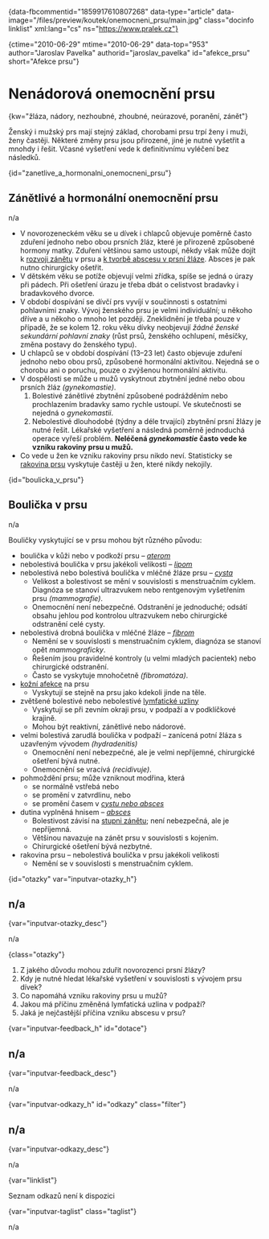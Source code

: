 
{data-fbcommentid="1859917610807268" data-type="article" data-image="/files/preview/koutek/onemocneni_prsu/main.jpg" class="docinfo linklist" xml:lang="cs" ns="https://www.pralek.cz"}

{ctime="2010-06-29" mtime="2010-06-29" data-top="953" author="Jaroslav Pavelka" authorid="jaroslav\_pavelka" id="afekce\_prsu" short="Afekce prsu"}

# Nenádorová onemocnění prsu

<!-- generated attribute kw by user_updatekw.sh on 2020-09-18, do not edit -->

{kw="žláza, nádory, nezhoubné, zhoubné, neúrazové, poranění, zánět"}

Ženský i mužský prs mají stejný základ, chorobami prsu trpí ženy i muži, ženy častěji. Některé změny prsu jsou přirozené, jiné je nutné vyšetřit a mnohdy i řešit. Včasné vyšetření vede k definitivnímu vyléčení bez následků.

{id="zanetlive\_a\_hormonalni\_onemocneni\_prsu"}

## Zánětlivé a hormonální onemocnění prsu

n/a

  * V novorozeneckém věku se u dívek i chlapců objevuje poměrně často zduření jednoho nebo obou prsních žláz, které je přirozeně způsobené hormony matky. Zduření většinou samo ustoupí, někdy však může dojít k [rozvoji zánětu][1] v prsu a [k tvorbě abscesu v prsní žláze][2]. Absces je pak nutno chirurgicky ošetřit.
  * V dětském věku se potíže objevují velmi zřídka, spíše se jedná o úrazy při pádech. Při ošetření úrazu je třeba dbát o celistvost bradavky i bradavkového dvorce.
  * V období dospívání se dívčí prs vyvíjí v součinnosti s ostatními pohlavními znaky. Vývoj ženského prsu je velmi individuální; u někoho dříve a u někoho o mnoho let později. Zneklidnění je třeba pouze v případě, že se kolem 12. roku věku dívky neobjevují _žádné ženské sekundární pohlavní znaky_ (růst prsů, ženského ochlupení, měsíčky, změna postavy do ženského typu).
  * U chlapců se v období dospívání (13–23 let) často objevuje zduření jednoho nebo obou prsů, způsobené hormonální aktivitou. Nejedná se o chorobu ani o poruchu, pouze o zvýšenou hormonální aktivitu.
  * V dospělosti se může u mužů vyskytnout zbytnění jedné nebo obou prsních žláz _(gynekomastie)_. 
      1. Bolestivé zánětlivé zbytnění způsobené podrážděním nebo prochlazením bradavky samo rychle ustoupí. Ve skutečnosti se nejedná o _gynekomastii_.
      2. Nebolestivé dlouhodobé (týdny a déle trvající) zbytnění prsní žlázy je nutné řešit. Lékařské vyšetření a následná poměrně jednoduchá operace vyřeší problém. **Neléčená _gynekomastie_ často vede ke vzniku rakoviny prsu u mužů.** 
  * Co vede u žen ke vzniku rakoviny prsu nikdo neví. Statisticky se [rakovina prsu][3] vyskytuje častěji u žen, které nikdy nekojily.

{id="boulicka\_v\_prsu"}

## Boulička v prsu

n/a

Bouličky vyskytující se v prsu mohou být různého původu:

  * boulička v kůži nebo v podkoží prsu – _[aterom][2]_ 
  * nebolestivá boulička v prsu jakékoli velikosti – _[lipom][2]_ 
  * nebolestivá nebo bolestivá boulička v mléčné žláze prsu – _[cysta][2]_ 
      * Velikost a bolestivost se mění v souvislosti s menstruačním cyklem. Diagnóza se stanoví ultrazvukem nebo rentgenovým vyšetřením prsu _(mammografie)_.
      * Onemocnění není nebezpečné. Odstranění je jednoduché; odsátí obsahu jehlou pod kontrolou ultrazvukem nebo chirurgické odstranění celé cysty.
  * nebolestivá drobná boulička v mléčné žláze – _[fibrom][2]_ 
      * Nemění se v souvislosti s menstruačním cyklem, diagnóza se stanoví opět _mammograficky_.
      * Řešením jsou pravidelné kontroly (u velmi mladých pacientek) nebo chirurgické odstranění.
      * Často se vyskytuje mnohočetně _(fibromatóza)_.
  * [kožní afekce][4] na prsu 
      * Vyskytují se stejně na prsu jako kdekoli jinde na těle.
  * zvětšené bolestivé nebo nebolestivé [lymfatické uzliny][5] 
      * Vyskytují se při zevním okraji prsu, v podpaží a v podklíčkové krajině.
      * Mohou být reaktivní, zánětlivé nebo nádorové.
  * velmi bolestivá zarudlá boulička v podpaží – zanícená potní žláza s uzavřeným vývodem _(hydradenitis)_ 
      * Onemocnění není nebezpečné, ale je velmi nepříjemné, chirurgické ošetření bývá nutné.
      * Onemocnění se vracívá _(recidivuje)_.
  * pohmoždění prsu; může vzniknout modřina, která 
      * se normálně vstřebá nebo
      * se promění v zatvrdlinu, nebo
      * se promění časem v _[cystu nebo absces][2]_ 
  * dutina vyplněná hnisem – _[absces][2]_ 
      * Bolestivost závisí na [stupni zánětu][6]; není nebezpečná, ale je nepříjemná.
      * Většinou navazuje na zánět prsu v souvislosti s kojením.
      * Chirurgické ošetření bývá nezbytné.
  * rakovina prsu – nebolestivá boulička v prsu jakékoli velikosti 
      * Nemění se v souvislosti s menstruačním cyklem.

{id="otazky" var="inputvar-otazky_h"}

## n/a

{var="inputvar-otazky_desc"}

n/a

{class="otazky"}

  1. Z jakého důvodu mohou zduřit novorozenci prsní žlázy?
  2. Kdy je nutné hledat lékařské vyšetření v souvislosti s vývojem prsu dívek?
  3. Co napomáhá vzniku rakoviny prsu u mužů?
  4. Jakou má příčinu změněná lymfatická uzlina v podpaží?
  5. Jaká je nejčastější příčina vzniku abscesu v prsu?

{var="inputvar-feedback_h" id="dotace"}

## n/a

{var="inputvar-feedback_desc"}

n/a

{var="inputvar-odkazy_h" id="odkazy" class="filter"}

## n/a

{var="inputvar-odkazy_desc"}

n/a

{var="linklist"}

Seznam odkazů není k dispozici

{var="inputvar-taglist" class="taglist"}

n/a

 [1]: zanet
 [2]: nezhoubne_nadory
 [3]: rakovina_prsu
 [4]: znamenko-bradavice-rakovina
 [5]: lymfaticke_uzliny
 [6]: lecba_zanetu

